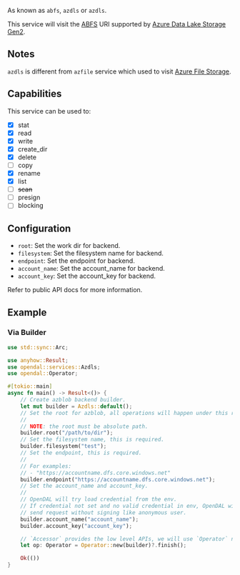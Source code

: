 As known as `abfs`, `azdls` or `azdls`.

This service will visit the [ABFS](https://learn.microsoft.com/en-us/azure/storage/blobs/data-lake-storage-abfs-driver) URI supported by [Azure Data Lake Storage Gen2](https://learn.microsoft.com/en-us/azure/storage/blobs/data-lake-storage-introduction).

## Notes

`azdls` is different from `azfile` service which used to visit [Azure File Storage](https://azure.microsoft.com/en-us/services/storage/files/).

## Capabilities

This service can be used to:

- [x] stat
- [x] read
- [x] write
- [x] create_dir
- [x] delete
- [ ] copy
- [x] rename
- [x] list
- [ ] ~~scan~~
- [ ] presign
- [ ] blocking

## Configuration

- `root`: Set the work dir for backend.
- `filesystem`: Set the filesystem name for backend.
- `endpoint`: Set the endpoint for backend.
- `account_name`: Set the account_name for backend.
- `account_key`: Set the account_key for backend.

Refer to public API docs for more information.

## Example

### Via Builder

```rust
use std::sync::Arc;

use anyhow::Result;
use opendal::services::Azdls;
use opendal::Operator;

#[tokio::main]
async fn main() -> Result<()> {
    // Create azblob backend builder.
    let mut builder = Azdls::default();
    // Set the root for azblob, all operations will happen under this root.
    //
    // NOTE: the root must be absolute path.
    builder.root("/path/to/dir");
    // Set the filesystem name, this is required.
    builder.filesystem("test");
    // Set the endpoint, this is required.
    //
    // For examples:
    // - "https://accountname.dfs.core.windows.net"
    builder.endpoint("https://accountname.dfs.core.windows.net");
    // Set the account_name and account_key.
    //
    // OpenDAL will try load credential from the env.
    // If credential not set and no valid credential in env, OpenDAL will
    // send request without signing like anonymous user.
    builder.account_name("account_name");
    builder.account_key("account_key");

    // `Accessor` provides the low level APIs, we will use `Operator` normally.
    let op: Operator = Operator::new(builder)?.finish();

    Ok(())
}
```
